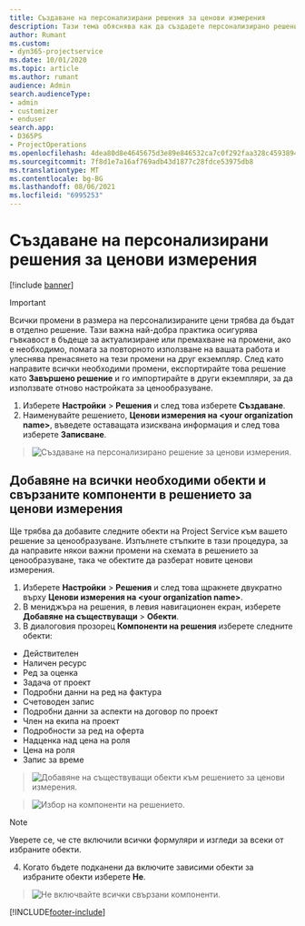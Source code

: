 ```yaml
---
title: Създаване на персонализирани решения за ценови измерения
description: Тази тема обяснява как да създадете персонализирано решение при създаване на персонализирани размери за ценообразуване.
author: Rumant
ms.custom:
- dyn365-projectservice
ms.date: 10/01/2020
ms.topic: article
ms.author: rumant
audience: Admin
search.audienceType:
- admin
- customizer
- enduser
search.app:
- D365PS
- ProjectOperations
ms.openlocfilehash: 4dea80d8e4645675d3e89e846532ca7c0f292faa328c45938941c50dc15486fc
ms.sourcegitcommit: 7f8d1e7a16af769adb43d1877c28fdce53975db8
ms.translationtype: MT
ms.contentlocale: bg-BG
ms.lasthandoff: 08/06/2021
ms.locfileid: "6995253"
---
```

# <a name="create-custom-solutions-for-pricing-dimensions"></a>Създаване на персонализирани решения за ценови измерения

[!include [banner](../includes/psa-now-project-operations.md)]

> [!IMPORTANT]
> Всички промени в размера на персонализираните цени трябва да бъдат в отделно решение. Тази важна най-добра практика осигурява гъвкавост в бъдеще за актуализиране или премахване на промени, ако е необходимо, помага за повторното използване на вашата работа и улеснява пренасянето на тези промени на друг екземпляр. След като направите всички необходими промени, експортирайте това решение като **Завършено решение** и го импортирайте в други екземпляри, за да използвате отново настройката за ценообразуване.

1. Изберете **Настройки** > **Решения** и след това изберете **Създаване**. 
2. Наименувайте решението, **Ценови измерения на \<your organization name>**, въведете оставащата изисквана информация и след това изберете **Записване**.

> ![Създаване на персонализирано решение за ценови измерения.](media/Creation-of-custom-pricing-dimension-solution.PNG)
  
## <a name="add-all-required-entities-and-related-components-to-the-pricing-dimension-solution"></a>Добавяне на всички необходими обекти и свързаните компоненти в решението за ценови измерения
Ще трябва да добавите следните обекти на Project Service към вашето решение за ценообразуване. Изпълнете стъпките в тази процедура, за да направите някои важни промени на схемата в решението за ценообразуване, така че обектите да разберат новите ценови измерения.

1. Изберете **Настройки** > **Решения** и след това щракнете двукратно върху **Ценови измерения на \<your organization name>**. 
2. В мениджъра на решения, в левия навигационен екран, изберете **Добавяне на съществуващи**  >  **Обекти**.
3. В диалоговия прозорец **Компоненти на решения** изберете следните обекти:

- Действителен
- Наличен ресурс
- Ред за оценка
- Задача от проект
- Подробни данни на ред на фактура
- Счетоводен запис
- Подробни данни за аспекти на договор по проект
- Член на екипа на проект
- Подробности за ред на оферта
- Надценка над цена на роля
- Цена на роля 
- Запис за време 

> ![Добавяне на съществуващи обекти към решението за ценови измерения.](media/Existing-entities-to-PD-solution.png)

> ![Избор на компоненти на решението.](media/Dimension-Components.png)

> [!NOTE]
> Уверете се, че сте включили всички формуляри и изгледи за всеки от избраните обекти.

4. Когато бъдете подканени да включите зависими обекти за избраните обекти изберете **Не**.

> ![Не включвайте всички свързани компоненти.](media/Do-not-include-required.png)




[!INCLUDE[footer-include](../includes/footer-banner.md)]